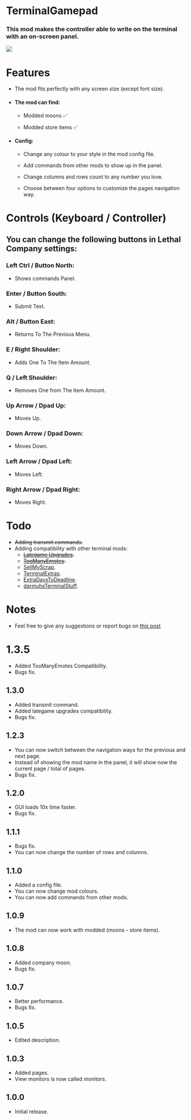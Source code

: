 
# TerminalGamepad
### This mod makes the controller able to write on the terminal with an on-screen panel.

![](https://i.imgur.com/H06o4rj.png)

# Features
+ The mod fits perfectly with any screen size (except font size).

+ #### The mod can find:
  + Modded moons ✅

  + Modded store items ✅

+ #### Config:
  + Change any colour to your style in the mod config file.

  + Add commands from other mods to show up in the panel.

  + Change columns and rows count to any number you love.

  + Choose between four options to customize the pages navigation way.


# Controls (Keyboard / Controller)
## You can change the following buttons in Lethal Company settings:

### Left Ctrl / Button North:

+ Shows commands Panel.

### Enter / Button South:

+ Submit Text.

### Alt / Button East:

+ Returns To The Previous Menu.

### E / Right Shoulder:

+ Adds One To The Item Amount.

### Q / Left Shoulder:

+ Removes One from The Item Amount.

### Up Arrow / Dpad Up:

+ Moves Up.

### Down Arrow / Dpad Down:

+ Moves Down.

### Left Arrow / Dpad Left:

+ Moves Left.

### Right Arrow / Dpad Right:

+ Moves Right.

# Todo
+ ~~Adding transmit commands.~~
+ Adding compatibility with other terminal mods:
  + ~~[Lategame Upgrades](https://thunderstore.io/c/lethal-company/p/malco/Lategame_Upgrades/).~~
  + ~~[TooManyEmotes](https://thunderstore.io/c/lethal-company/p/FlipMods/TooManyEmotes/).~~
  + [SellMyScrap](https://thunderstore.io/c/lethal-company/p/Zehs/SellMyScrap/).
  + [TerminalExtras](https://thunderstore.io/c/lethal-company/p/anormaltwig/TerminalExtras/).
  + [ExtraDaysToDeadline](https://thunderstore.io/c/lethal-company/p/Anubis/ExtraDaysToDeadline/).
  + [darmuhsTerminalStuff](https://thunderstore.io/c/lethal-company/p/darmuh/darmuhsTerminalStuff/).

# Notes
+ Feel free to give any suggestions or report bugs on [this post](https://discord.com/channels/1168655651455639582/1201370625428705450)

# 1.3.5
+ Added TooManyEmotes Compatibility.
+ Bugs fix.

## 1.3.0
+ Added transmit command.
+ Added lategame upgrades compatibility.
+ Bugs fix.

## 1.2.3
+ You can now switch between the navigation ways for the previous and next page.
+ Instead of showing the mod name in the panel, it will show now the current page / total of pages.
+ Bugs fix.

## 1.2.0
+ GUI loads 10x time faster.
+ Bugs fix.

## 1.1.1
+ Bugs fix.
+ You can now change the number of rows and columns.

## 1.1.0
+ Added a config file.
+ You can now change mod colours.
+ You can now add commands from other mods.

## 1.0.9
+ The mod can now work with modded (moons - store items).

## 1.0.8
+ Added company moon.
+ Bugs fix.

## 1.0.7
+ Better performance.
+ Bugs fix.

## 1.0.5
+ Edited description.

## 1.0.3
+ Added pages.
+ View monitors is now called monitors.

## 1.0.0
+ Initial release.